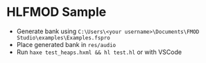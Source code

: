 # HLFMOD Sample

- Generate bank using `C:\Users\<your username>\Documents\FMOD Studio\examples\Examples.fspro`
- Place generated bank in `res/audio`
- Run `haxe test_heaps.hxml && hl test.hl` or with VSCode
